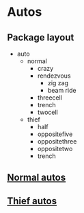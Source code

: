 # Autos

## Package layout

- auto
  - normal
    - crazy
    - rendezvous
      - zig zag
      - beam ride
    - threecell
    - trench
    - twocell
  - thief
    - half
    - oppositefive
    - oppositethree
    - oppositetwo
    - trench

## [Normal autos](normal.md)

## [Thief autos](thief.md)
